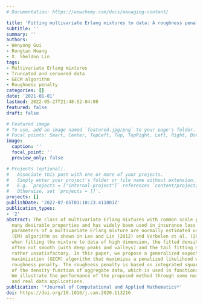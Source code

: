 ```yaml
---
# Documentation: https://wowchemy.com/docs/managing-content/

title: 'Fitting multivariate Erlang mixtures to data: A roughness penalty approach'
subtitle: ''
summary: ''
authors:
- Wenyong Gui
- Rongtan Huang
- X. Sheldon Lin
tags:
- Multivariate Erlang mixtures
- Truncated and censored data
- GECM algorithm
- Roughness penalty
categories: []
date: '2021-01-01'
lastmod: 2022-05-27T21:48:52-04:00
featured: false
draft: false

# Featured image
# To use, add an image named `featured.jpg/png` to your page's folder.
# Focal points: Smart, Center, TopLeft, Top, TopRight, Left, Right, BottomLeft, Bottom, BottomRight.
image:
  caption: ''
  focal_point: ''
  preview_only: false

# Projects (optional).
#   Associate this post with one or more of your projects.
#   Simply enter your project's folder or file name without extension.
#   E.g. `projects = ["internal-project"]` references `content/project/deep-learning/index.md`.
#   Otherwise, set `projects = []`.
projects: []
publishDate: '2022-07-05T01:10:23.411801Z'
publication_types:
- '2'
abstract: The class of multivariate Erlang mixtures with common scale parameter has
  many desirable properties and has widely been used in insurance loss modeling. The
  parameters of a multivariate Erlang mixture are normally estimated using an expectation–maximization
  (EM) algorithm as shown in Lee and Lin (2012) and Verbelen et al. (2016). However,
  when fitting the mixture to data of high dimension, the fitted density surface is
  often not smooth (with deep peaks and valleys) and the tail fitting may also be
  rather unsatisfactory. In this paper, we propose a generalized expectation conditional
  maximization (GECM) algorithm that maximizes a penalized likelihood with a proposed
  roughness penalty. The roughness penalty is based on integrated squared second derivative
  of the density function of aggregate data, which is used in functional data analysis.
  We illustrate the performance of the proposed method through some numerical experiments
  and real data applications.
publication: '*Journal of Computational and Applied Mathematics*'
doi: https://doi.org/10.1016/j.cam.2020.113216
---
```

